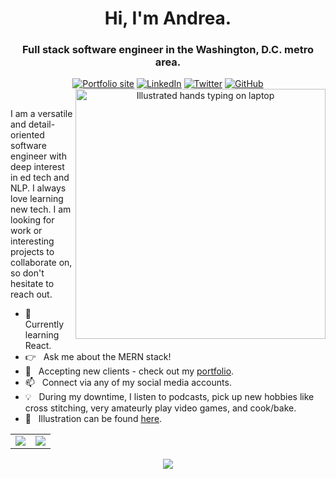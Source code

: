 <div align="center">

<h1>Hi, I'm Andrea.</h1>

<div>
<h3>Full stack software engineer in the Washington, D.C. metro area.</h3>

<div>
<a href="https://andreapang.netlify.app/"><img src="https://img.shields.io/badge/-Portfolio-003366?style=for-the-badge" alt="Portfolio site" /></a>
<a href="https://www.linkedin.com/in/andreapang/"><img src="https://img.shields.io/badge/-LinkedIn-003366?style=for-the-badge&logo=linkedin&logoColor=white" alt="LinkedIn" /></a>
<a href="https://twitter.com/andiedoescode"><img src="https://img.shields.io/badge/-Twitter-003366?style=for-the-badge&logo=twitter&logoColor=white" alt="Twitter" /></a>
<a href="https://github.com/andiedoescode"><img src="https://img.shields.io/badge/-Github-003366?style=for-the-badge&logo=github&logoColor=white" alt="GitHub" /></a>
</div>

<img align="right" height="400px" src="https://user-images.githubusercontent.com/98671035/180629469-5fdb03cc-62a6-4bf6-8c59-a540aa0b48d5.gif" alt="Illustrated hands typing on laptop"/>

<div align="left">
&nbsp;
<p>I am a versatile and detail-oriented software engineer with deep interest in ed tech and NLP. I always love learning new tech. I am looking for work or interesting projects to collaborate on, so don't hesitate to reach out.</p>

- 🌱 &nbsp; Currently learning React.
- 👉 &nbsp; Ask me about the MERN stack!
- 💼 &nbsp; Accepting new clients - check out my [portfolio](https://andreapang.netlify.app/).
- 📫 &nbsp; Connect via any of my social media accounts.
- 💡 &nbsp; During my downtime, I listen to podcasts, pick up new hobbies like cross stitching, very amateurly play video games, and cook/bake.
- 🎨 &nbsp; Illustration can be found <a href="https://storyset.com/communication">here</a>.

</div>
</div>
</div>

<div align="center">
<table>
<tr>
<td>
<a href="https://github.com/andiedoescode/andiedoescode">
<img align="center" src="https://github-readme-stats.vercel.app/api?username=andiedoescode&theme=vue-dark&show_icons=true&hide=stars&count_private=true">
</a>
</td>
<td>
<a href="https://github.com/andiedoescode/andiedoescode">
<img align="center" src="https://github-readme-stats.vercel.app/api/top-langs/?username=andiedoescode&layout=compact&theme=vue-dark&hide=scss">
</a>
</td>
</tr>
</table>
<img align="center" src="https://capsule-render.vercel.app/api?type=waving&color=gradient&height=75&section=footer" />
</div>
